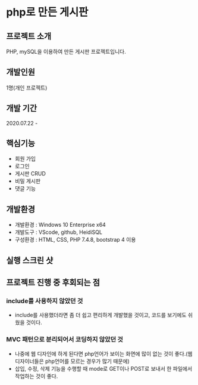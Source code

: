 # php로 만든 게시판

## 프로젝트 소개
PHP, mySQL을 이용하여 만든 게시판 프로젝트입니다.

## 개발인원
1명(개인 프로젝트)

## 개발 기간
2020.07.22 - 

## 핵심기능
- 회원 가입
- 로그인
- 게시판 CRUD
- 비밀 게시판
- 댓글 기능


## 개발환경 
- 개발환경 : Windows 10 Enterprise x64
- 개발도구 : VScode, github, HeidiSQL
- 구성환경 : HTML, CSS, PHP 7.4.8, bootstrap 4 이용

## 실행 스크린 샷

## 프로젝트 진행 중 후회되는 점
### include를 사용하지 않았던 것
- include를 사용했더라면 좀 더 쉽고 편리하게 개발했을 것이고, 코드를 보기에도 쉬웠을 것이다.

### MVC 패턴으로 분리되어서 코딩하지 않았던 것
- 나중에 웹 디자인에 하게 된다면 php언어가 보이는 화면에 많이 없는 것이 좋다.(웹 디자이너들은 php언어를 모르는 경우가 많기 때문에)
- 삽입, 수정, 삭제 기능을 수행할 때 mode로 GET이나 POST로 보내서 한 파일에서 작업하는 것이 좋다.